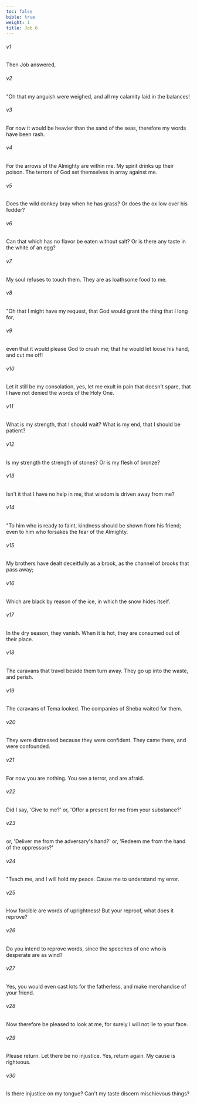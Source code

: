 ```yaml
---
toc: false
bible: true
weight: 1
title: Job 6
---
```




###### v1 
Then Job answered, 

###### v2 
"Oh that my anguish were weighed, and all my calamity laid in the balances! 

###### v3 
For now it would be heavier than the sand of the seas, therefore my words have been rash. 

###### v4 
For the arrows of the Almighty are within me. My spirit drinks up their poison. The terrors of God set themselves in array against me. 

###### v5 
Does the wild donkey bray when he has grass? Or does the ox low over his fodder? 

###### v6 
Can that which has no flavor be eaten without salt? Or is there any taste in the white of an egg? 

###### v7 
My soul refuses to touch them. They are as loathsome food to me. 

###### v8 
"Oh that I might have my request, that God would grant the thing that I long for, 

###### v9 
even that it would please God to crush me; that he would let loose his hand, and cut me off! 

###### v10 
Let it still be my consolation, yes, let me exult in pain that doesn't spare, that I have not denied the words of the Holy One. 

###### v11 
What is my strength, that I should wait? What is my end, that I should be patient? 

###### v12 
Is my strength the strength of stones? Or is my flesh of bronze? 

###### v13 
Isn't it that I have no help in me, that wisdom is driven away from me? 

###### v14 
"To him who is ready to faint, kindness should be shown from his friend; even to him who forsakes the fear of the Almighty. 

###### v15 
My brothers have dealt deceitfully as a brook, as the channel of brooks that pass away; 

###### v16 
Which are black by reason of the ice, in which the snow hides itself. 

###### v17 
In the dry season, they vanish. When it is hot, they are consumed out of their place. 

###### v18 
The caravans that travel beside them turn away. They go up into the waste, and perish. 

###### v19 
The caravans of Tema looked. The companies of Sheba waited for them. 

###### v20 
They were distressed because they were confident. They came there, and were confounded. 

###### v21 
For now you are nothing. You see a terror, and are afraid. 

###### v22 
Did I say, 'Give to me?' or, 'Offer a present for me from your substance?' 

###### v23 
or, 'Deliver me from the adversary's hand?' or, 'Redeem me from the hand of the oppressors?' 

###### v24 
"Teach me, and I will hold my peace. Cause me to understand my error. 

###### v25 
How forcible are words of uprightness! But your reproof, what does it reprove? 

###### v26 
Do you intend to reprove words, since the speeches of one who is desperate are as wind? 

###### v27 
Yes, you would even cast lots for the fatherless, and make merchandise of your friend. 

###### v28 
Now therefore be pleased to look at me, for surely I will not lie to your face. 

###### v29 
Please return. Let there be no injustice. Yes, return again. My cause is righteous. 

###### v30 
Is there injustice on my tongue? Can't my taste discern mischievous things?
